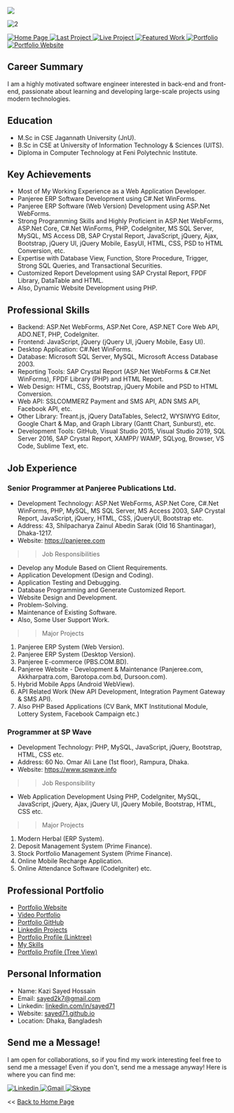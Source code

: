 <a href="https://hits.seeyoufarm.com"><img src="https://hits.seeyoufarm.com/api/count/incr/badge.svg?url=https%3A%2F%2Fgithub.com%2Fsayed71%2Fprofile%2Fhit-counter&count_bg=%2379C83D&title_bg=%23555555&icon=&icon_color=%23E7E7E7&title=Portfolio+View&edge_flat=false"/></a>

![2](https://user-images.githubusercontent.com/83280369/196458882-b934edc9-de82-4e5d-88ec-c7734569e14d.png)



 <p>
 <a href="https://github.com/sayed71" target="_blank">
  <img
    alt="Home Page"
    src="https://img.shields.io/static/v1?label=&message=Home Page&color=lightgrey&style=for-the-badge"
  />
</a>
<a href="https://pbs.com.bd" target="_blank">
  <img
    alt="Last Project"
    src="https://img.shields.io/static/v1?label=&message=Last Project&color=blue&style=for-the-badge"
  />
</a>
<a href="https://github.com/sayed71/portfolio" target="_blank">
  <img
    alt="Live Project"
    src="https://img.shields.io/static/v1?label=&message=Live Project&color=blue&style=for-the-badge"
  />
</a>
<a href="https://github.com/stars/sayed71/lists/featured-work" target="_blank">
  <img
    alt="Featured Work"
    src="https://img.shields.io/static/v1?label=&message=Featured Work&color=blue&style=for-the-badge"
  />
</a>
<a href="https://www.youtube.com/embed/gq-fNaTUf9Y" target="_blank">
  <img
    alt="Portfolio"
    src="https://img.shields.io/static/v1?label=&message=Work Portfolio&color=red&style=for-the-badge"
  />
</a>
<a href="https://sayed71.github.io/" target="_blank">
  <img
    alt="Portfolio Website"
    src="https://img.shields.io/static/v1?label=&message=Portfolio Website&color=red&style=for-the-badge"
  />
</a>
</p>

## Career Summary
I am a highly motivated software engineer interested in back-end and front-end, passionate about learning and developing large-scale projects using modern technologies.

## Education
- M.Sc in CSE Jagannath University (JnU).
- B.Sc in CSE at University of Information Technology & Sciences (UITS).
- Diploma in Computer Technology at Feni Polytechnic Institute.

<!--## Github Stats
<img src="https://github-readme-stats.vercel.app/api?username=sayed-masud&count_private=true&title_color=FD9047&icon_color=FD9047&text_color=0C2233&custom_title=Kazi+Sayed+Hossain's+GitHub+Stats&show_icons=true"/>-->


<!--## Github Report

<!--[![Top Langs](https://github-readme-stats.vercel.app/api/top-langs/?username=sayed71)](https://github.com/sayed71/github-readme-stats)
[![Top Langs](https://github-readme-stats.vercel.app/api/top-langs/?username=sayed71&layout=compact&theme=dark)](https://github.com/sayed71/github-readme-stats)
![Anurag's GitHub stats](https://github-readme-stats.vercel.app/api?username=sayed71&show_icons=true&theme=dark)-->


## Key Achievements
- Most of My Working Experience as a Web Application Developer.
- Panjeree ERP Software Development using C#.Net WinForms.
- Panjeree ERP Software (Web Version) Development using ASP.Net WebForms.
- Strong Programming Skills and Highly Proficient in ASP.Net WebForms, ASP.Net Core, C#.Net WinForms, PHP, CodeIgniter, MS SQL Server, MySQL, MS Access DB, SAP Crystal Report, JavaScript, jQuery, Ajax, Bootstrap, jQuery UI, jQuery Mobile, EasyUI, HTML, CSS, PSD to HTML Conversion, etc.
- Expertise with Database View, Function, Store Procedure, Trigger, Strong SQL Queries, and Transactional Securities.
- Customized Report Development using SAP Crystal Report, FPDF Library, DataTable and HTML.
- Also, Dynamic Website Development using PHP.


## Professional Skills
 - Backend: ASP.Net WebForms, ASP.Net Core, ASP.NET Core Web API, ADO.NET, PHP, CodeIgniter.
 - Frontend: JavaScript, jQuery (jQuery UI, jQuery Mobile, Easy UI).
 - Desktop Application: C#.Net WinForms.
 - Database: Microsoft SQL Server, MySQL, Microsoft Access Database 2003.
 - Reporting Tools: SAP Crystal Report (ASP.Net WebForms & C#.Net WinForms), FPDF Library (PHP) and HTML Report.
 - Web Design: HTML, CSS, Bootstrap, jQuery Mobile and PSD to HTML Conversion. 
 - Web API: SSLCOMMERZ Payment and SMS API, ADN SMS API, Facebook API, etc.
 - Other Library: Treant.js, jQuery DataTables, Select2, WYSIWYG Editor, Google Chart & Map, and Graph Library (Gantt Chart, Sunburst), etc. 
 - Development Tools: GitHub, Visual Studio 2015, Visual Studio 2019, SQL Server 2016, SAP Crystal Report, XAMPP/ WAMP, SQLyog, Browser, VS Code, Sublime Text, etc.


## Job Experience
### Senior Programmer at Panjeree Publications Ltd.
- Development Technology: ASP.Net WebForms, ASP.Net Core, C#.Net WinForms, PHP, MySQL, MS SQL Server, MS Access 2003, SAP Crystal Report, JavaScript, jQuery, HTML, CSS, jQueryUI, Bootstrap etc.
- Address: 43, Shilpacharya Zainul Abedin Sarak (Old 16 Shantinagar), Dhaka-1217.
- Website: https://panjeree.com

>> Job Responsibilities
- Develop any Module Based on Client Requirements.
- Application Development (Design and Coding).
- Application Testing and Debugging.
- Database Programming and Generate Customized Report.
- Website Design and Development. 
- Problem-Solving. 
- Maintenance of Existing Software.
- Also, Some User Support Work.

>> Major Projects
1. Panjeree ERP System (Web Version).
2. Panjeree ERP System (Desktop Version).
3. Panjeree E-commerce (PBS.COM.BD).
4. Panjeree Website - Development & Maintenance (Panjeree.com, Akkharpatra.com, Barotopa.com.bd, Dursoon.com).
5. Hybrid Mobile Apps (Android WebView).
6. API Related Work (New API Development, Integration Payment Gateway & SMS API).
7. Also PHP Based Applications (CV Bank, MKT Institutional Module, Lottery System, Facebook Campaign etc.)

### Programmer at SP Wave
- Development Technology: PHP, MySQL, JavaScript, jQuery, Bootstrap, HTML, CSS etc.
- Address: 60 No. Omar Ali Lane (1st floor), Rampura, Dhaka.
- Website: https://www.spwave.info

>> Job Responsibility
- Web Application Development Using PHP, CodeIgniter, MySQL, JavaScript, jQuery, Ajax, jQuery UI, jQuery Mobile, Bootstrap, HTML, CSS etc.

>> Major Projects
1. Modern Herbal (ERP System).
2. Deposit Management System (Prime Finance).
3. Stock Portfolio Management System (Prime Finance).
4. Online Mobile Recharge Application.
5. Online Attendance Software (CodeIgniter) etc.


## Professional Portfolio
<ul>
<li><a href="https://sayed71.github.io" title="Portfolio Website">Portfolio Website</a></li>
<li><a href="https://www.youtube.com/embed/gq-fNaTUf9Y" title="Video Portfolio">Video Portfolio</a></li>
<li><a href="https://github.com/sayed71/portfolio" title="Portfolio GitHub">Portfolio GitHub</a></li>
<li><a href="https://www.linkedin.com/in/sayed71/details/projects" title="Linkedin Projects">Linkedin Projects</a></li>
<li><a href="https://linktr.ee/sayed71" title="Portfolio Profile (Linktree)">Portfolio Profile (Linktree)</a></li>
<li><a href="https://github.com/sayed71/skills">My Skills</a></li>
<li><a href="https://drive.google.com/file/d/132Xfor6auYaXiJ6aBM095tQAln6wTmbB/view?usp=sharing" title="Portfolio Profile (Tree View)">Portfolio Profile (Tree View)</a></li>
</ul>


## Personal Information
- Name: Kazi Sayed Hossain
- Email: sayed2k7@gmail.com
- Linkedin: <a href="https://linkedin.com/in/sayed71" title="Linkedin Profile">linkedin.com/in/sayed71</a></li>
- Website: <a href="https://sayed71.github.io" title="GitHub Profile">sayed71.github.io</a></li>
- Location: Dhaka, Bangladesh


## Send me a Message!
  
  I am open for collaborations, so if you find my work interesting feel free to send me a message! Even if you don't, send me a message anyway! Here is where you can find me:
  
 <p>
<a href="https://www.linkedin.com/in/sayed71/" target="_blank">
  <img
    alt="Linkedin"
    src="https://img.shields.io/badge/linkedin-0077B5?logo=linkedin&logoColor=white&style=for-the-badge"
  />
</a>
<a href="https://mail.google.com/mail/?view=cm&fs=1&to=sayed2k7@gmail.com&su=&body=" target="_blank">
  <img
    alt="Gmail"
    src="https://img.shields.io/badge/Gmail-0077B5?logo=gmail&logoColor=red&style=for-the-badge"
  />
</a>
<a href="https://join.skype.com/invite/qZk3qBGCA0mb" target="_blank">
  <img
    alt="Skype"
    src="https://img.shields.io/badge/skype-0077B5?logo=skype&logoColor=white&style=for-the-badge"
  />
</a>
</p>


<p><< <a href="https://github.com/sayed71">Back to Home Page</a></p>
